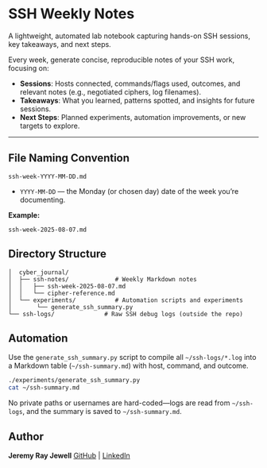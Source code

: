 # SSH Weekly Notes

A lightweight, automated lab notebook capturing hands-on SSH sessions, key takeaways, and next steps.

Every week, generate concise, reproducible notes of your SSH work, focusing on:

* **Sessions**: Hosts connected, commands/flags used, outcomes, and relevant notes (e.g., negotiated ciphers, log filenames).
* **Takeaways**: What you learned, patterns spotted, and insights for future sessions.
* **Next Steps**: Planned experiments, automation improvements, or new targets to explore.

---

## File Naming Convention

`ssh-week-YYYY-MM-DD.md`

* `YYYY-MM-DD` — the Monday (or chosen day) date of the week you’re documenting.

**Example:**

```
ssh-week-2025-08-07.md
```

## Directory Structure

```
│  cyber_journal/
│  ├── ssh-notes/             # Weekly Markdown notes
│  │   ├── ssh-week-2025-08-07.md
│  │   └── cipher-reference.md
│  └── experiments/           # Automation scripts and experiments
│       └── generate_ssh_summary.py
└── ssh-logs/              # Raw SSH debug logs (outside the repo)
```

## Automation

Use the `generate_ssh_summary.py` script to compile all `~/ssh-logs/*.log` into a Markdown table (`~/ssh-summary.md`) with host, command, and outcome.

```bash
./experiments/generate_ssh_summary.py
cat ~/ssh-summary.md
```

No private paths or usernames are hard-coded—logs are read from `~/ssh-logs`, and the summary is saved to `~/ssh-summary.md`.

## Author

**Jeremy Ray Jewell**
[GitHub](https://github.com/jeremyrayjewell) | [LinkedIn](https://www.linkedin.com/in/jeremyrayjewell)
